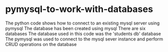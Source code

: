 # pymysql-to-work-with-databases
The python code shows how to connect to an existing mysql server using pymysql
The database has been created using mysql
There are six databases
The database used in this code was the 'students db' database
The pymysql was used to connect to the mysql sever instance and perform CRUD operations on the database
